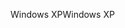 <span data-ttu-id="dc177-101">Windows XP</span><span class="sxs-lookup"><span data-stu-id="dc177-101">Windows XP</span></span>